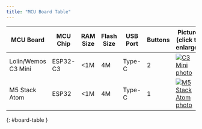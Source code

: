 ```yaml
---
title: "MCU Board Table"
---
```

<script src="https://code.jquery.com/jquery-3.6.0.min.js"></script>

<link rel="stylesheet" href="https://cdn.datatables.net/2.1.4/css/dataTables.dataTables.css" />

<script src="https://cdn.datatables.net/2.1.4/js/dataTables.js"></script>


| MCU Board  | MCU Chip | RAM Size | Flash Size | USB Port | Buttons | Picture (click to enlarge) |
| ---------- | -------- | -------- |----------- |--------- |-------- |--------------------------- |
| Lolin/Wemos C3 Mini | ESP32-C3 | &lt;1M | 4M | Type-C | 2 | [![C3 Mini photo](https://micropython.org/resources/micropython-media/boards/LOLIN_C3_MINI/lolin_c3_mini.thumb.jpg)](https://micropython.org/resources/micropython-media/boards/LOLIN_C3_MINI/lolin_c3_mini.jpg) |
| M5 Stack Atom | ESP32 | &lt;1M | 4M | Type-C | 1 | [![M5 Stack Atom photo](https://micropython.org/resources/micropython-media/boards/M5STACK_ATOM/m5stack_atom.thumb.jpg)](https://micropython.org/resources/micropython-media/boards/M5STACK_ATOM/m5stack_atom.jpg) |
{: #board-table }

<script type="text/javascript" class="init">
$(document).ready( function () {
    $('board-table').DataTable();
} );
</script>
